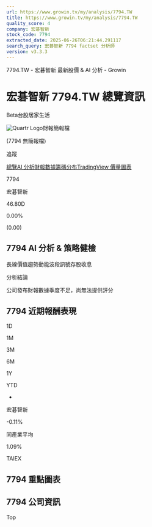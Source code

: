 ```yaml
---
url: https://www.growin.tv/my/analysis/7794.TW
title: https://www.growin.tv/my/analysis/7794.TW
quality_score: 4
company: 宏碁智新
stock_code: 7794
extracted_date: 2025-06-26T06:21:44.291117
search_query: 宏碁智新 7794 factset 分析師
version: v3.3.3
---
```


7794.TW - 宏碁智新 最新股價 & AI 分析 - Growin

# 宏碁智新 7794.TW 總覽資訊

Beta台股居家生活

![Quartr Logo](/quartr/logo.svg)財報簡報檔

(7794 無簡報檔)

追蹤

[總覽](/zh/my/analysis/7794.TW)[AI 分析](/zh/my/analysis/7794.TW/ai-view/value)[財報數據](/zh/my/analysis/7794.TW/financial-metrics)[籌碼分布](/zh/my/analysis/7794.TW/whale-interest)[TradingView 價量圖表](/zh/my/analysis/7794.TW/tradingview-advanced-chart)

7794

宏碁智新

46.80D

0.00%

(0.00)

## 7794 AI 分析 & 策略健檢

長線價值趨勢動能波段訊號存股收息

分析結論

公司發布財報數據季度不足，尚無法提供評分

## 7794 近期報酬表現

1D

1M

3M

6M

1Y

YTD

-

宏碁智新

-0.11%

同產業平均

1.09%

TAIEX

## 7794 重點圖表

## 7794 公司資訊

Top